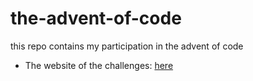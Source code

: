 # the-advent-of-code
this repo contains my participation in the advent of code

- The website of the challenges:
[here](https://adventofcode.com/)

